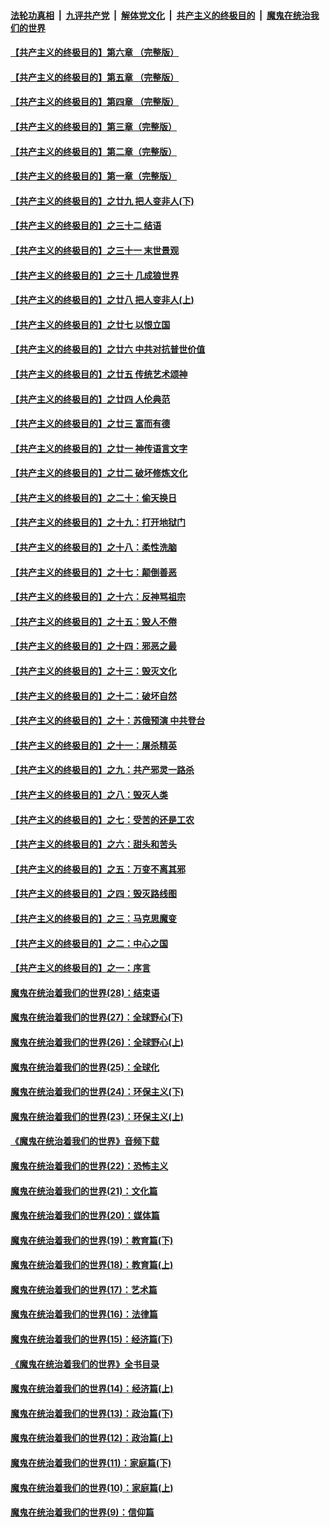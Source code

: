 ####  [法轮功真相](../../../../basic/blob/master/README.md?t=04230701) &nbsp;|&nbsp; [九评共产党](../../../../9ping.md/blob/master/README.md?t=04230701) &nbsp;|&nbsp; [解体党文化](../../../../jtdwh.md/blob/master/README.md?t=04230701)  &nbsp;|&nbsp; [共产主义的终极目的](../../../../gczydzjmd.md/blob/master/README.md?t=04230701) &nbsp;|&nbsp; [魔鬼在统治我们的世界](../../../../mgztzwmdsj.md/blob/master/README.md?t=04230701) 

#### [【共产主义的终极目的】第六章 （完整版）](../pages/nsc422/n11428913.md?t=04230701) 

#### [【共产主义的终极目的】第五章 （完整版）](../pages/nsc422/n11428912.md?t=04230701) 

#### [【共产主义的终极目的】第四章 （完整版）](../pages/nsc422/n11428907.md?t=04230701) 

#### [【共产主义的终极目的】第三章（完整版）](../pages/nsc422/n11428848.md?t=04230701) 

#### [【共产主义的终极目的】第二章（完整版）](../pages/nsc422/n11428831.md?t=04230701) 

#### [【共产主义的终极目的】第一章（完整版）](../pages/nsc422/n11417651.md?t=04230701) 

#### [【共产主义的终极目的】之廿九 把人变非人(下)](../pages/nsc422/n11344140.md?t=04230701) 

#### [【共产主义的终极目的】之三十二 结语](../pages/nsc422/n11360535.md?t=04230701) 

#### [【共产主义的终极目的】之三十一 末世景观](../pages/nsc422/n11351129.md?t=04230701) 

#### [【共产主义的终极目的】之三十 几成狼世界](../pages/nsc422/n11348280.md?t=04230701) 

#### [【共产主义的终极目的】之廿八 把人变非人(上)](../pages/nsc422/n11340492.md?t=04230701) 

#### [【共产主义的终极目的】之廿七 以恨立国](../pages/nsc422/n11336944.md?t=04230701) 

#### [【共产主义的终极目的】之廿六 中共对抗普世价值](../pages/nsc422/n11324785.md?t=04230701) 

#### [【共产主义的终极目的】之廿五 传统艺术颂神](../pages/nsc422/n11296396.md?t=04230701) 

#### [【共产主义的终极目的】之廿四 人伦典范](../pages/nsc422/n11296397.md?t=04230701) 

#### [【共产主义的终极目的】之廿三 富而有德](../pages/nsc422/n11283598.md?t=04230701) 

#### [【共产主义的终极目的】之廿一 神传语言文字](../pages/nsc422/n11263265.md?t=04230701) 

#### [【共产主义的终极目的】之廿二 破坏修炼文化](../pages/nsc422/n11245728.md?t=04230701) 

#### [【共产主义的终极目的】之二十：偷天换日](../pages/nsc422/n11238846.md?t=04230701) 

#### [【共产主义的终极目的】之十九：打开地狱门](../pages/nsc422/n11206376.md?t=04230701) 

#### [【共产主义的终极目的】之十八：柔性洗脑](../pages/nsc422/n11199994.md?t=04230701) 

#### [【共产主义的终极目的】之十七：颠倒善恶](../pages/nsc422/n11179782.md?t=04230701) 

#### [【共产主义的终极目的】之十六：反神骂祖宗](../pages/nsc422/n11166798.md?t=04230701) 

#### [【共产主义的终极目的】之十五：毁人不倦](../pages/nsc422/n11166792.md?t=04230701) 

#### [【共产主义的终极目的】之十四：邪恶之最](../pages/nsc422/n11150249.md?t=04230701) 

#### [【共产主义的终极目的】之十三：毁灭文化](../pages/nsc422/n11135227.md?t=04230701) 

#### [【共产主义的终极目的】之十二：破坏自然](../pages/nsc422/n11135214.md?t=04230701) 

#### [【共产主义的终极目的】之十：苏俄预演 中共登台](../pages/nsc422/n11118424.md?t=04230701) 

#### [【共产主义的终极目的】之十一：屠杀精英](../pages/nsc422/n11118442.md?t=04230701) 

#### [【共产主义的终极目的】之九：共产邪灵一路杀](../pages/nsc422/n11114139.md?t=04230701) 

#### [【共产主义的终极目的】之八：毁灭人类](../pages/nsc422/n11108503.md?t=04230701) 

#### [【共产主义的终极目的】之七：受苦的还是工农](../pages/nsc422/n11101809.md?t=04230701) 

#### [【共产主义的终极目的】之六：甜头和苦头](../pages/nsc422/n11096971.md?t=04230701) 

#### [【共产主义的终极目的】之五：万变不离其邪](../pages/nsc422/n11091285.md?t=04230701) 

#### [【共产主义的终极目的】之四：毁灭路线图](../pages/nsc422/n11086284.md?t=04230701) 

#### [【共产主义的终极目的】之三：马克思魔变](../pages/nsc422/n11061941.md?t=04230701) 

#### [【共产主义的终极目的】之二：中心之国](../pages/nsc422/n11047728.md?t=04230701) 

#### [【共产主义的终极目的】之一：序言](../pages/nsc422/n11086077.md?t=04230701) 

#### [魔鬼在统治着我们的世界(28)：结束语](../pages/nsc422/n10936246.md?t=04230701) 

#### [魔鬼在统治着我们的世界(27)：全球野心(下)](../pages/nsc422/n10928319.md?t=04230701) 

#### [魔鬼在统治着我们的世界(26)：全球野心(上)](../pages/nsc422/n10900318.md?t=04230701) 

#### [魔鬼在统治着我们的世界(25)：全球化](../pages/nsc422/n10788205.md?t=04230701) 

#### [魔鬼在统治着我们的世界(24)：环保主义(下)](../pages/nsc422/n10695307.md?t=04230701) 

#### [魔鬼在统治着我们的世界(23)：环保主义(上)](../pages/nsc422/n10688613.md?t=04230701) 

#### [《魔鬼在统治着我们的世界》音频下载](../pages/nsc422/n10635553.md?t=04230701) 

#### [魔鬼在统治着我们的世界(22)：恐怖主义](../pages/nsc422/n10614727.md?t=04230701) 

#### [魔鬼在统治着我们的世界(21)：文化篇](../pages/nsc422/n10597706.md?t=04230701) 

#### [魔鬼在统治着我们的世界(20)：媒体篇](../pages/nsc422/n10586579.md?t=04230701) 

#### [魔鬼在统治着我们的世界(19)：教育篇(下)](../pages/nsc422/n10564808.md?t=04230701) 

#### [魔鬼在统治着我们的世界(18)：教育篇(上)](../pages/nsc422/n10526970.md?t=04230701) 

#### [魔鬼在统治着我们的世界(17)：艺术篇](../pages/nsc422/n10499093.md?t=04230701) 

#### [魔鬼在统治着我们的世界(16)：法律篇](../pages/nsc422/n10485969.md?t=04230701) 

#### [魔鬼在统治着我们的世界(15)：经济篇(下)](../pages/nsc422/n10469975.md?t=04230701) 

#### [《魔鬼在统治着我们的世界》全书目录](../pages/nsc422/n10464261.md?t=04230701) 

#### [魔鬼在统治着我们的世界(14)：经济篇(上)](../pages/nsc422/n10457370.md?t=04230701) 

#### [魔鬼在统治着我们的世界(13)：政治篇(下)](../pages/nsc422/n10448270.md?t=04230701) 

#### [魔鬼在统治着我们的世界(12)：政治篇(上)](../pages/nsc422/n10444576.md?t=04230701) 

#### [魔鬼在统治着我们的世界(11)：家庭篇(下)](../pages/nsc422/n10440961.md?t=04230701) 

#### [魔鬼在统治着我们的世界(10)：家庭篇(上)](../pages/nsc422/n10435448.md?t=04230701) 

#### [魔鬼在统治着我们的世界(9)：信仰篇](../pages/nsc422/n10432159.md?t=04230701) 

